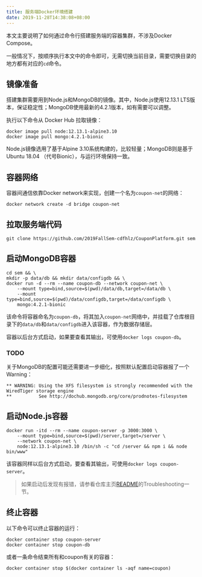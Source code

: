 ```yaml
---
title: 服务端Docker环境搭建
date: 2019-11-28T14:38:08+08:00
---
```


本文主要说明了如何通过命令行搭建服务端的容器集群，不涉及Docker Compose。

<!---more--->

一般情况下，按顺序执行本文中的命令即可，无需切换当前目录，需要切换目录的地方都有对应的`cd`命令。

## 镜像准备

搭建集群需要用到Node.js和MongoDB的镜像。其中，Node.js使用12.13.1 LTS版本，保证稳定性；MongoDB使用最新的4.2.1版本，如有需要可以调整。

执行以下命令从 Docker Hub 拉取镜像：

```shell
docker image pull node:12.13.1-alpine3.10
docker image pull mongo:4.2.1-bionic
```

Node.js镜像选用了基于Alpine 3.10系统构建的，比较轻量；MongoDB则是基于Ubuntu 18.04 （代号Bionic），与运行环境保持一致。

## 容器网络

容器间通信依靠Docker network来实现，创建一个名为`coupon-net`的网络：

```shell
docker network create -d bridge coupon-net
```

## 拉取服务端代码

```shell
git clone https://github.com/2019FallSem-cdfhlz/CouponPlatform.git sem
```

## 启动MongoDB容器

```shell
cd sem && \
mkdir -p data/db && mkdir data/configdb && \
docker run -d --rm --name coupon-db --network coupon-net \
	--mount type=bind,source=$(pwd)/data/db,target=/data/db \
	--mount type=bind,source=$(pwd)/data/configdb,target=/data/configdb \
	mongo:4.2.1-bionic
```

该命令将容器命名为`coupon-db`，将其加入`coupon-net`网络中，并挂载了仓库根目录下的`data/db`和`data/configdb`进入该容器，作为数据存储层。

容器以后台方式启动，如果要查看其输出，可使用`docker logs coupon-db`。

### TODO

关于MongoDB的配置可能还需要进一步细化，按照默认配置启动容器报了一个Warning：

```shell
** WARNING: Using the XFS filesystem is strongly recommended with the WiredTiger storage engine
**          See http://dochub.mongodb.org/core/prodnotes-filesystem
```

## 启动Node.js容器

```shell
docker run -itd --rm --name coupon-server -p 3000:3000 \
	--mount type=bind,source=$(pwd)/server,target=/server \
	--network coupon-net \
	node:12.13.1-alpine3.10 /bin/sh -c "cd /server && npm i && node bin/www"
```

该容器同样以后台方式启动，要查看其输出，可使用`docker logs coupon-server`。

> 如果启动后发现有报错，请参看仓库主页[README](https://github.com/2019FallSem-cdfhlz/CouponPlatform/blob/master/README.md)的Troubleshooting一节。

## 终止容器

以下命令可以终止容器的运行：

```shell
docker container stop coupon-server
docker container stop coupon-db
```

或者一条命令结束所有和coupon有关的容器：

```shell
docker container stop $(docker container ls -aqf name=coupon)
```

